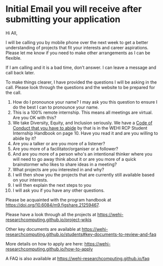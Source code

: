 # Initial Email you will receive after submitting your application 

Hi All,

I will be calling you by mobile phone over the next week to get a better understanding of projects that fit your interests and career aspirations. Please let me know if you need to make other arrangements as I can be flexible.  

If I am calling and it is a bad time, don’t answer. I can leave a message and call back later. 

To make things clearer, I have provided the questions I will be asking in the call. Please look through the questions and the website to be prepared for the call. 

1. How do I pronounce your name? I may ask you this question to ensure I do the best I can to pronounce your name.
2. This is a 100% remote internship. This means all meetings are virtual. Are you OK with this?
3. We take Diversity, Equity, and Inclusion seriously. We have a [Code of Conduct that you have to abide](code-of-conduct) by that is in the WEHI RCP Student Internship Handbook on page 10. Have you read it and are you willing to abide by it?
4. Are you a talker or are you more of a listener? 
5. Are you more of a facilitator/organiser or a follower? 
6. And are you more of a person who's an intentional thinker where you will need to go away think about it or are you more of a quick brainstormer who likes to share ideas in a meeting?
7. What projects are you interested in and why?
8. I will then show you the projects that are currently still available based on your interests.
9. I will then explain the next steps to you
10. I will ask you if you have any other questions. 

 
Please be acquainted with the program handbook at https://doi.org/10.6084/m9.figshare.21259467. 

Please have a look through all the projects at https://wehi-researchcomputing.github.io/project-wikis  

Other key documents are available at https://wehi-researchcomputing.github.io/students#key-documents-to-review-and-faq 

More details on how to apply are here: https://wehi-researchcomputing.github.io/how-to-apply 

A FAQ is also available at https://wehi-researchcomputing.github.io/faq 

